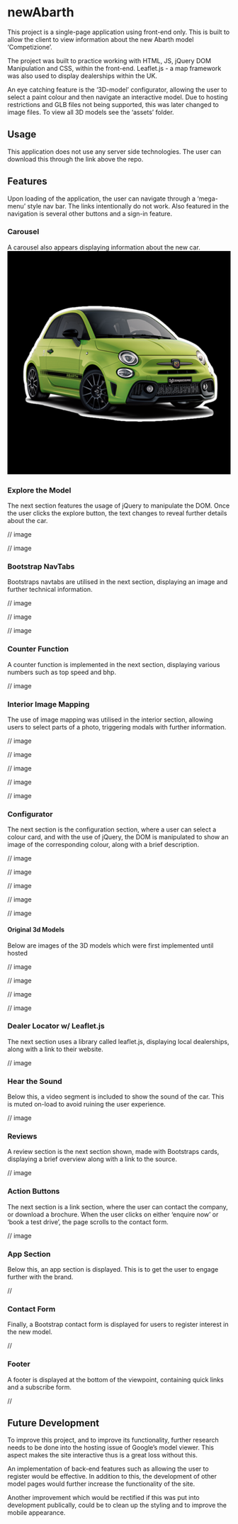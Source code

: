# newAbarth


This project is a single-page application using front-end only. This is built to allow the client to view information about the new Abarth model ‘Competizione’. 

The project was built to practice working with HTML, JS, jQuery DOM Manipulation and CSS, within the front-end. Leaflet.js - a map framework was also used to display dealerships within the UK.

An eye catching feature is the ‘3D-model’ configurator, allowing the user to select a paint colour and then navigate an interactive model. Due to hosting restrictions and GLB files not being supported, this was later changed to image files. To view all 3D models see the ‘assets’ folder.

<h2>Usage</h2>
This application does not use any server side technologies. The user can download this through the link above the repo.

<h2>Features</h2>
Upon loading of the application, the user can navigate through a ‘mega-menu’ style nav bar. The links intentionally do not work. Also featured in the navigation is several other buttons and a sign-in feature. 

<h3>Carousel</h3>
A carousel also appears displaying information about the new car.

<img src="img/1.png">

<h3>Explore the Model</h3>
The next section features the usage of jQuery to manipulate the DOM. Once the user clicks the explore button, the text changes to reveal further details about the car.

// image 

// image 

<h3>Bootstrap NavTabs</h3>
Bootstraps navtabs are utilised in the next section, displaying an image and further technical information.

// image 

// image

// image 

<h3>Counter Function</h3>
A counter function is implemented in the next section, displaying various numbers such as top speed and bhp.

// image 

<h3>Interior Image Mapping</h3>
The use of image mapping was utilised in the interior section, allowing users to select parts of a photo, triggering modals with further information.

// image

// image 

// image

// image

// image 

<h3>Configurator</h3>
The next section is the configuration section, where a user can select a colour card, and with the use of jQuery, the DOM is manipulated to show an image of the corresponding colour, along with a brief description. 

// image 

// image 

// image

// image 

// image 

<h4>Original 3d Models</h4>
Below are images of the 3D models which were first implemented until hosted 

// image 

// image

// image 

// image 

<h3>Dealer Locator w/ Leaflet.js</h3>
The next section uses a library called leaflet.js, displaying local dealerships, along with a link to their website.

// image 

<h3>Hear the Sound</h3>
Below this, a video segment is included to show the sound of the car. This is muted on-load to avoid ruining the user experience. 

// image 

<h3>Reviews</h3>
A review section is the next section shown, made with Bootstraps cards, displaying a brief overview along with a link to the source.

// image 

<h3>Action Buttons</h3>
The next section is a link section, where the user can contact the company, or download a brochure. When the user clicks on either ‘enquire now’ or ‘book a test drive’, the page scrolls to the contact form.

// image 

<h3>App Section</h3>
Below this, an app section is displayed. This is to get the user to engage further with the brand.

//

<h3>Contact Form</h3>
Finally, a Bootstrap contact form is displayed for users to register interest in the new model.

//

<h3>Footer</h3>
A footer is displayed at the bottom of the viewpoint, containing quick links and a subscribe form.

//

<h2>Future Development</h2> 
To improve this project, and to improve its functionality, further research needs to be done into the hosting issue of Google’s model viewer. This aspect makes the site interactive thus is a great loss without this.

An implementation of back-end features such as allowing the user to register would be effective. In addition to this, the development of other model pages would further increase the functionality of the site.

Another improvement which would be rectified if this was put into development publically, could be to clean up the styling and to improve the mobile appearance.
